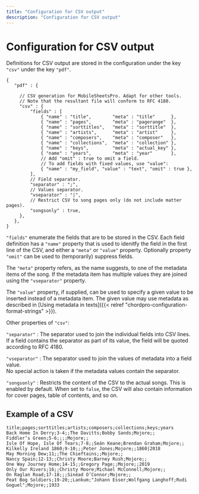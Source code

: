 ```yaml
---
title: "Configuration for CSV output"
description: "Configuration for CSV output"
---
```


# Configuration for CSV output

Definitions for CSV output are stored in the configuration under the
key `"csv"` under the key `"pdf"`.

    {
       "pdf" : {

         // CSV generation for MobileSheetsPro. Adapt for other tools.
         // Note that the resultant file will conform to RFC 4180.
         "csv" : {
             "fields" : [
                 { "name" : "title",        "meta" : "title"      },
                 { "name" : "pages",        "meta" : "pagerange"  },
                 { "name" : "sorttitles",   "meta" : "sorttitle"  },
                 { "name" : "artists",      "meta" : "artist"     },
                 { "name" : "composers",    "meta" : "composer"   },
                 { "name" : "collections",  "meta" : "collection" },
                 { "name" : "keys",         "meta" : "actual_key" },
                 { "name" : "years",        "meta" : "year"       },
                 // Add "omit" : true to omit a field.
                 // To add fields with fixed values, use "value":
                 { "name" : "my_field", "value" : "text", "omit" : true },
             ],
             // Field separator.
             "separator" : ";",
             // Values separator.
             "vseparator" : "|",
             // Restrict CSV to song pages only (do not include matter pages).
             "songsonly" : true,
         },
       },
    }

`"fields"` enumerate the fields that are to be stored in the CSV. Each
field definition has a `"name"` property that is used to idenitfy the
field in the first line of the CSV, and either a `"meta"` or
`"value"` property. Optionally property `"omit"` can be used to 
(temporarily) suppress fields.

The `"meta"` property refers, as the name suggests, to one of the
metadata items of the song. If the metadata item has multiple values they are
joined using the `"vseparator"` property.

The `"value"` property, if supplied, can be used to specify a given
value to be inserted instead of a metadata item. The given value may
use metadata as described in [Using metadata in texts]({{< relref
"chordpro-configuration-format-strings" >}}).

Other properties of `"csv"`:

`"separator"`
: The separator used to join the individual fields into CSV lines.  
  If a field contains the separator as part of its value, the field
  will be quoted according to RFC 4180.

`"vseparator"`
: The separator used to join the values of metadata into a field
  value.  
  No special action is taken if the metadata values contain the separator.

`"songsonly"`
: Restricts the content of the CSV to the actual songs. 
This is enabled by default.
When set to `false`, the CSV will also
contain information for cover pages, table of contents, and so on.



## Example of a CSV

````
title;pages;sorttitles;artists;composers;collections;keys;years
Back Home In Derry;3-4;;The Davitts;Bobby Sands;Mojore;;
Fiddler’s Green;5-6;;;;Mojore;;
Isle Of Hope, Isle Of Tears;7-8;;Seán Keane;Brendan Graham;Mojore;;
Kilkelly Ireland 1860;9-10;;;Peter Jones;Mojore;;1860|2018
May Morning Dew;11;;The Chieftains;;Mojore;;
Nancy Spain;12-13;;Christy Moore;Barney Rush;Mojore;;
One Way Journey Home;14-15;;Gregory Page;;Mojore;;2019
Only Our Rivers;16;;Christy Moore;Michael McConnell;Mojore;;
On Raglan Road;17-18;;;Sinéad O’Connor;Mojore;;
Peat Bog Soldiers;19-20;;Lankum;"Johann Esser;Wolfgang Langhoff;Rudi Goguel";Mojore;;1933
````
